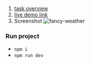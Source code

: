 1. [task overview](https://github.com/rolling-scopes-school/tasks/blob/master/tasks/fancy-weather.md)
2. [live demo link](https://weather-guess.netlify.com/)
3. Screenshot
![fancy-weather](https://user-images.githubusercontent.com/47819058/71328230-b1c8d200-2524-11ea-95c0-ae3ead2b4875.png)

### Run project
* `npm i`
* `npm run dev`